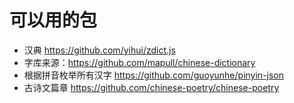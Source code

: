 # 可以用的包

- 汉典 https://github.com/yihui/zdict.js
- 字库来源：https://github.com/mapull/chinese-dictionary
- 根据拼音枚举所有汉字 https://github.com/guoyunhe/pinyin-json
- 古诗文篇章 https://github.com/chinese-poetry/chinese-poetry
